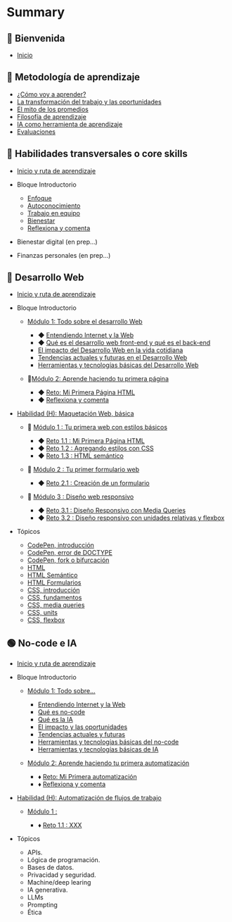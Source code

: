 # Summary

## 💜 Bienvenida

- [Inicio](README.md)

## 📑 Metodología de aprendizaje

- [¿Cómo voy a aprender?](curriculum_model/lea_model_01_overview.md)
- [La transformación del trabajo y las oportunidades](curriculum_model/lea_model_02_work.md)
- [El mito de los promedios](curriculum_model/lea_model_03_average.md)
- [Filosofía de aprendizaje](curriculum_model/lea_model_04_philosophy.md)
- [IA como herramienta de aprendizaje](curriculum_model/lea_model_05_ai.md)
- [Evaluaciones](curriculum_model/lea_model_06_assessment.md)

## 🌈 Habilidades transversales o core skills

- [Inicio y ruta de aprendizaje](curriculum_lif/lea_lif_overview.md)

- Bloque Introductorio

  - [Enfoque](curriculum_lif/lea_lif_enfoque.md)
  - [Autoconocimiento](curriculum_lif/self_awareness/lea_lif_selfawareness.md)
  - [Trabajo en equipo](curriculum_lif/teamwork/lea_lif_teamwork.md)
  - [Bienestar](curriculum_lif/wellbeign/lea_lif_wellbeign_intro.md)
  - [Reflexiona y comenta](curriculum_lif/lea_lif_overview_closing.md)

- Bienestar digital (en prep...)

- Finanzas personales (en prep...)

## 🔵 Desarrollo Web

- [Inicio y ruta de aprendizaje](curriculum_dev/lea_dev_overview.md)

- Bloque Introductorio

  - [Módulo 1: Todo sobre el desarrollo Web](curriculum_dev/activities/00_01_00_all_about.md)

    - ◆ [Entendiendo Internet y la Web](curriculum_dev/activities/00_01_01_internet_web.md)
    - ◆ [Qué es el desarrollo web front-end y qué es el back-end](curriculum_dev/activities/00_01_02_web_dev.md)
    - [El impacto del Desarrollo Web en la vida cotidiana](curriculum_dev/activities/00_01_03_dev_life.md)
    - [Tendencias actuales y futuras en el Desarrollo Web](curriculum_dev/activities/00_01_04_dev_trends.md)
    - [Herramientas y tecnologías básicas del Desarrollo Web](curriculum_dev/activities/00_01_05_dev_tools.md)

  - 🔷[Módulo 2: Aprende haciendo tu primera página](curriculum_dev/activities/00_02_00_practice.md)

    - ◆ [Reto: Mi Primera Página HTML](curriculum_dev/activities/00_02_01_myfirst.md)
    - ◆ [Reflexiona y comenta](curriculum_dev/activities/00_02_02_close.md)

- [Habilidad (H): Maquetación Web, básica](curriculum_dev/activities/01_00_00_overview.md)

  - 🔷 [Módulo 1 : Tu primera web con estilos básicos](curriculum_dev/activities/01_01_00_modulo_myFirstWeb.md)

    - ◆ [Reto 1.1 : Mi Primera Página HTML](curriculum_dev/activities/01_01_01_project_myFirstWeb.md)
    - ◆ [Reto 1.2 : Agregando estilos con CSS](curriculum_dev/activities/01_01_02_project_add_CSS.md)
    - ◆ [Reto 1.3 : HTML semántico](curriculum_dev/activities/01_01_03_project_semantic_HTML.md)

  - 🔷 [Módulo 2 : Tu primer formulario web](curriculum_dev/activities/01_02_00_modulo_form.md)

    - ◆ [Reto 2.1 : Creación de un formulario](curriculum_dev/activities/01_02_01_project_formulario.md)

  - 🔷 [Módulo 3 : Diseño web responsivo](curriculum_dev/activities/01_03_00_modulo_responsive.md)

    - ◆ [Reto 3.1 : Diseño Responsivo con Media Queries](curriculum_dev/activities/01_03_01_project_responsive_mediaqueries.md)
    - ◆ [Reto 3.2 : Diseño responsivo con unidades relativas y flexbox](curriculum_dev/activities/01_03_02_project_responsive_flexbox.md)

- Tópicos

  - [CodePen, introducción](curriculum_dev/topics/editors_codepen.md)
  - [CodePen, error de DOCTYPE](curriculum_dev/topics/editors_codepen_doctype.md)
  - [CodePen, fork o bifurcación](curriculum_dev/topics/editors_codepen_fork.md)
  - [HTML](curriculum_dev/topics/html.md)
  - [HTML Semántico](curriculum_dev/topics/html_semantic.md)
  - [HTML Formularios](curriculum_dev/topics/html_forms.md)
  - [CSS, introducción](curriculum_dev/topics/css_intro.md)
  - [CSS, fundamentos](curriculum_dev/topics/css_fundamentos.md)
  - [CSS, media queries](curriculum_dev/topics/css_media_queries.md)
  - [CSS, units](curriculum_dev/topics/css_units.md)
  - [CSS, flexbox](curriculum_dev/topics/css_flexbox.md)

## 🟢 No-code e IA

- [Inicio y ruta de aprendizaje](curriculum_noc/lea_noc_overview.md)

- Bloque Introductorio

  - [Módulo 1: Todo sobre...](curriculum_noc/activities/00_01_00_noc_all_about.md)

    - [Entendiendo Internet y la Web](curriculum_dev/activities/00_01_01_internet_web.md)
    - [Qué es no-code](curriculum_noc/activities/00_01_02_noc_que_es.md)
    - [Qué es la IA](curriculum_noc/activities/00_01_03_ai_que_es.md)
    - [El impacto y las oportunidades]()
    - [Tendencias actuales y futuras]()
    - [Herramientas y tecnologías básicas del no-code](curriculum_noc/activities/00_01_05_dev_tools.md)
    - [Herramientas y tecnologías básicas de IA](curriculum_noc/activities/00_01_05_dev_tools.md)

  - [Módulo 2: Aprende haciendo tu primera automatización]()

    - ♦️ [Reto: Mi Primera automatización]()
    - ♦️ [Reflexiona y comenta]()

- [Habilidad (H): Automatización de flujos de trabajo]()

  - [Módulo 1 :]()

    - ♦️ [Reto 1.1 : XXX]()

- Tópicos

  - APIs.
  - Lógica de programación.
  - Bases de datos.
  - Privacidad y seguridad.
  - Machine/deep learing
  - IA generativa.
  - LLMs
  - Prompting
  - Ética
